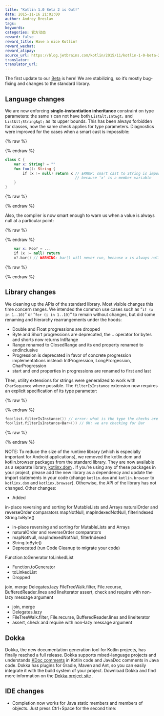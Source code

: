 ```yaml
---
title: "Kotlin 1.0 Beta 2 is Out!"
date: 2015-11-16 21:01:00
author: Andrey Breslav
tags:
keywords:
categories: 官方动态
reward: false
reward_title: Have a nice Kotlin!
reward_wechat:
reward_alipay:
source_url: https://blog.jetbrains.com/kotlin/2015/11/kotlin-1-0-beta-2-is-out/
translator:
translator_url:
---
```


The first update to our [Beta](http://blog.jetbrains.com/kotlin/2015/11/the-kotlin-language-1-0-beta-is-here/) is here! We are stabilizing, so it’s mostly bug-fixing and changes to the standard library.
## Language changes

We are now enforcing <strong>single-instantiation inheritance</strong> constraint on type parameters: the same `T` can not have both `List&lt;Int&gt;` and `List&lt;String&gt;` as its upper bounds. This has been always forbidden for classes, now the same check applies for type parameters.<span id="more-3093"></span>
Diagnostics were improved for the cases when a smart cast is impossible:

{% raw %}
<p></p>
{% endraw %}

```kotlin
class C {
    var x: String? = ""
    fun foo(): String {
        if (x != null) return x // ERROR: smart cast to String is impossible,
                                // because 'x' is a member variable
    }
}
```

{% raw %}
<p></p>
{% endraw %}

Also, the compiler is now smart enough to warn us when a value is always null at a particular point:

{% raw %}
<p></p>
{% endraw %}

```kotlin
    var x: Foo? = ...
    if (x != null) return
    x?.bar() // WARNING: bar() will never run, because x is always null here
```

{% raw %}
<p></p>
{% endraw %}

## Library changes

We cleaning up the APIs of the standard library. Most visible changes this time concern ranges. We intended the common use cases such as “`if (x in 1..10)`” or “`for (i in 1..10)`” to remain without changes, but did some renaming and hierarchy rearrangements under the hoods:

* Double and Float progressions are dropped
* Byte and Short progressions are deprecated, the .. operator for bytes and shorts now returns IntRange
* Range<T> renamed to ClosedRange<T> and its end property renamed to endInclusive
* Progression<T> is deprecated in favor of concrete progression implementations instead: IntProgression, LongProrgession, CharProgression
* start and end properties in progressions are renamed to first and last

Then, utility extensions for strings were generalized to work with `CharSequence` where possible.
The `filterIsInstance` extension now requires an explicit specification of its type parameter:

{% raw %}
<p></p>
{% endraw %}

```kotlin
foo(list.filterIsInstance()) // error: what is the type the checks are done for?!
foo(list.filterIsInstance<Bar>()) // OK: we are checking for Bar
```

{% raw %}
<p></p>
{% endraw %}

NOTE: To reduce the size of the runtime library (which is especially important for Android applications), we removed the kotlin.dom and kotlin.browser packages from the standard library. They are now available as a separate library, [kotlinx.dom](https://github.com/Kotlin/kotlinx.dom) . If you’re using any of these packages in your project, please add the new library as a dependency and update the import statements in your code (change `kotlin.dom` and `kotlin.browser` to `kotlinx.dom` and `kotlinx.browser`). Otherwise, the API of the library has not changed.
Other changes:

* Added

in-place reversing and sorting for MutableLists and Arrays
naturalOrder and reverseOrder comparators
mapNotNull, mapIndexedNotNull, filterIndexed
String.toByte()
* in-place reversing and sorting for MutableLists and Arrays
* naturalOrder and reverseOrder comparators
* mapNotNull, mapIndexedNotNull, filterIndexed
* String.toByte()
* Deprecated (run Code Cleanup to migrate your code)

Function.toGenerator
toLinkedList
* Function.toGenerator
* toLinkedList
* Dropped

join, merge
Delegates.lazy
FileTreeWalk.filter, File.recurse, BufferedReader.lines and lineIterator
assert, check and require with non-lazy message argument
* join, merge
* Delegates.lazy
* FileTreeWalk.filter, File.recurse, BufferedReader.lines and lineIterator
* assert, check and require with non-lazy message argument

## Dokka

Dokka, the new documentation generation tool for Kotlin projects, has finally reached a full release. Dokka supports mixed-language projects and understands [KDoc comments](https://kotlinlang.org/docs/reference/kotlin-doc.html) in Kotlin code and JavaDoc comments in Java code. Dokka has plugins for Gradle, Maven and Ant, so you can easily integrate it with the build system of your project. Download Dokka and find more information on the [Dokka project site](http://github.com/kotlin/dokka) .
## IDE changes


* Completion now works for Java static members and members of objects. Just press Ctrl+Space for the second time:

